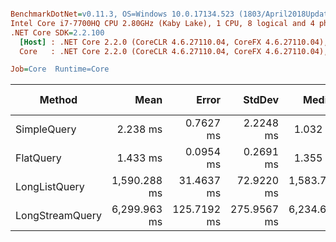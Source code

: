 ``` ini

BenchmarkDotNet=v0.11.3, OS=Windows 10.0.17134.523 (1803/April2018Update/Redstone4)
Intel Core i7-7700HQ CPU 2.80GHz (Kaby Lake), 1 CPU, 8 logical and 4 physical cores
.NET Core SDK=2.2.100
  [Host] : .NET Core 2.2.0 (CoreCLR 4.6.27110.04, CoreFX 4.6.27110.04), 64bit RyuJIT DEBUG
  Core   : .NET Core 2.2.0 (CoreCLR 4.6.27110.04, CoreFX 4.6.27110.04), 64bit RyuJIT

Job=Core  Runtime=Core  

```
|          Method |         Mean |       Error |      StdDev |       Median |           Min |          Max |     Op/s | Gen 0/1k Op | Gen 1/1k Op | Gen 2/1k Op | Allocated Memory/Op |
|---------------- |-------------:|------------:|------------:|-------------:|--------------:|-------------:|---------:|------------:|------------:|------------:|--------------------:|
|     SimpleQuery |     2.238 ms |   0.7627 ms |   2.2248 ms |     1.032 ms |     0.7647 ms |     8.564 ms | 446.7835 |           - |           - |           - |            22.38 KB |
|       FlatQuery |     1.433 ms |   0.0954 ms |   0.2691 ms |     1.355 ms |     1.0211 ms |     2.175 ms | 697.8076 |           - |           - |           - |            38.01 KB |
|   LongListQuery | 1,590.288 ms |  31.4637 ms |  72.9220 ms | 1,583.767 ms | 1,438.3572 ms | 1,825.454 ms |   0.6288 |  76000.0000 |  19000.0000 |   3000.0000 |            39.12 KB |
| LongStreamQuery | 6,299.963 ms | 125.7192 ms | 275.9567 ms | 6,234.619 ms | 5,924.5985 ms | 6,991.723 ms |   0.1587 | 150000.0000 |  39000.0000 |   4000.0000 |             50.5 KB |
